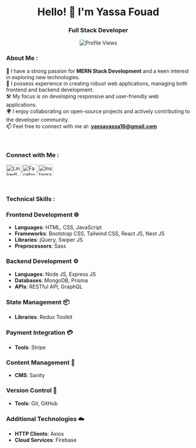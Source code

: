 <h1 align="center">Hello! 👋 I'm Yassa Fouad</h1>
<h3 align="center">Full Stack Developer</h3>

<p align="center"> 
    <img src="https://komarev.com/ghpvc/?username=yassafouad&label=Profile%20views&color=0e75b6&style=flat" alt="Profile Views" /> 
</p>

<h3 align="left">About Me :</h3>
<p>
    💬 I have a strong passion for <strong>MERN Stack Development</strong> and a keen interest in exploring new technologies.<br>
    🌱 I possess experience in creating robust web applications, managing both frontend and backend development.<br>
    🛠️ My focus is on developing responsive and user-friendly web applications.<br>
    🌍 I enjoy collaborating on open-source projects and actively contributing to the developer community.<br>
    📫 Feel free to connect with me at: <strong><a href="mailto:yassayassa16@gmail.com">yassayassa16@gmail.com</a></strong>
</p>
<br>
<h3 align="left">Connect with Me :</h3>
<p align="left">
    <a href="https://linkedin.com/in/yassa_fouad" target="_blank">
        <img align="center" src="https://raw.githubusercontent.com/rahuldkjain/github-profile-readme-generator/master/src/images/icons/Social/linked-in-alt.svg" alt="LinkedIn" height="30" width="40" />
    </a>
    <a href="https://fb.com/yassa.fouad" target="_blank">
        <img align="center" src="https://raw.githubusercontent.com/rahuldkjain/github-profile-readme-generator/master/src/images/icons/Social/facebook.svg" alt="Facebook" height="30" width="40" />
    </a>
    <a href="https://instagram.com/yassa_fouad" target="_blank">
        <img align="center" src="https://raw.githubusercontent.com/rahuldkjain/github-profile-readme-generator/master/src/images/icons/Social/instagram.svg" alt="Instagram" height="30" width="40" />
    </a>
</p>
<br>
<h3 align="left">Technical Skills :</h3>

### Frontend Development 🌐
- **Languages**: HTML, CSS, JavaScript
- **Frameworks**: Bootstrap CSS, Tailwind CSS, React JS, Next JS
- **Libraries**: jQuery, Swiper JS
- **Preprocessors**: Sass

### Backend Development ⚙️
- **Languages**: Node JS, Express JS
- **Databases**: MongoDB, Prisma
- **APIs**: RESTful API, GraphQL

### State Management 📦
- **Libraries**: Redux Toolkit

### Payment Integration 💳
- **Tools**: Stripe

### Content Management 📝
- **CMS**: Sanity

### Version Control 🔧
- **Tools**: Git, GitHub

### Additional Technologies ☁️
- **HTTP Clients**: Axios
- **Cloud Services**: Firebase

